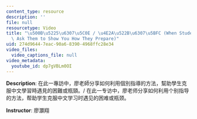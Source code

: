 ```yaml
---
content_type: resource
description: ''
file: null
resourcetype: Video
title: "\u500B\u5225\u6307\u5C0E / \u4E2A\u522B\u6307\u5BFC (When Students Struggle,\
  \ Ask Them to Show You How They Prepare)"
uid: 274d9644-7eac-90a6-8390-4968ffc28e34
video_files:
  video_captions_file: null
video_metadata:
  youtube_id: dp7gVBLm0OI
---
```


**Description**: 在此一專訪中，廖老師分享如何利用個別指導的方法，幫助學生克服中文學習時遇見的困難或瓶頸。/ 在此一专访中，廖老师分享如何利用个别指导的方法，帮助学生克服中文学习时遇见的困难或瓶颈。

**Instructor**: 廖灝翔